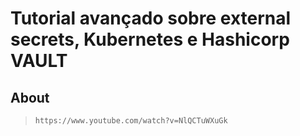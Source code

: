 # Tutorial avançado sobre external secrets, Kubernetes e Hashicorp VAULT

## About

> `https://www.youtube.com/watch?v=NlQCTuWXuGk`

